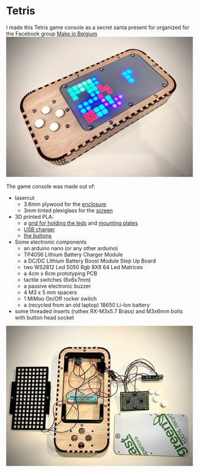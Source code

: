 # Tetris

I made this Tetris game console as a secret santa present for organized for the Facebook group [Make in Belgium](https://www.facebook.com/groups/makeinbelgium/)
![image of the tetris game](images/tetris_working.jpeg)

The game console was made out of:
- lasercut 
  - 3.6mm plywood for the [enclosure](hardware/lasercut%20parts/enclosure.png)
  - 3mm tinted plexiglass for the [screen](hardware/lasercut%20parts/screen.png)
- 3D printed PLA:
  - a [grid for holding the leds](hardware/3d%20printed%20parts/grid.png) and [mounting plates](hardware/3d%20printed%20parts/mount.png) 
  - [USB charger](hardware/3d%20printed%20parts/usb%20charger.png) 
  - [the buttons](hardware/3d%20printed%20parts/button.png) 
- Some electronic components
  - an arduino nano (or any other arduino)
  - TP4056 Lithium Battery Charger Module
  - a DC/DC Lithium Battery Boost Module Step Up Board
  - two WS2812 Led 5050 Rgb 8X8 64 Led Matrices
  - a 4cm x 6cm prototyping PCB
  - tactile switches (6x6x7mm)
  - a passive electronic buzzer
  - 4 M3 x 5 mm spacers
  - 1 MiMoo On/Off rocker switch
  - a (recycled from an old laptop) 18650 Li-Ion battery
- some threaded inserts (ruthex RX-M3x5.7 Brass) and M3x6mm bolts with button head socket

![image of the tetris game](images/internals.jpeg)
